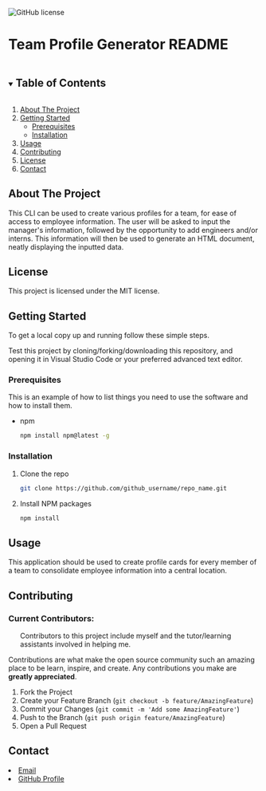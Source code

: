 ![GitHub license](https://img.shields.io/badge/license-MIT-blue.svg)
        
<!-- TITLE -->
### <h1>Team Profile Generator README</h1>

<!-- TABLE OF CONTENTS -->
<details open="open">
    <summary><h2 style="display: inline-block">Table of Contents</h2></summary>
    <ol>
    <li>
        <a href="#about-the-project">About The Project</a>
    </li>
    <li>
        <a href="#getting-started">Getting Started</a>
        <ul>
        <li><a href="#prerequisites">Prerequisites</a></li>
        <li><a href="#installation">Installation</a></li>
        </ul>
    </li>
    <li><a href="#usage">Usage</a></li>
    <li><a href="#contributing">Contributing</a></li>
    <li><a href="#license">License</a></li>
    <li><a href="#contact">Contact</a></li>
    </ol>
</details>



<!-- ABOUT THE PROJECT -->
## About The Project

This CLI can be used to create various profiles for a team, for ease of access to employee information. The user will be asked to input the manager's information, followed by the opportunity to add engineers and/or interns. This information will then be used to generate an HTML document, neatly displaying the inputted data.

<!-- LICENSE -->
## License

This project is licensed under the MIT license.

<!-- GETTING STARTED -->
## Getting Started

To get a local copy up and running follow these simple steps. 

Test this project by cloning/forking/downloading this repository, and opening it in Visual Studio Code or your preferred advanced text editor.

### Prerequisites

This is an example of how to list things you need to use the software and how to install them.
* npm
    ```sh
    npm install npm@latest -g
    ```

### Installation

1. Clone the repo
    ```sh
    git clone https://github.com/github_username/repo_name.git
    ```
2. Install NPM packages
    ```sh
    npm install
    ```



<!-- USAGE EXAMPLES -->
## Usage

This application should be used to create profile cards for every member of a team to consolidate employee information into a central location.





<!-- CONTRIBUTING -->
## Contributing

### Current Contributors: 
<ol>Contributors to this project include myself and the tutor/learning assistants involved in helping me.</ol>

Contributions are what make the open source community such an amazing place to be learn, inspire, and create. Any contributions you make are **greatly appreciated**.

1. Fork the Project
2. Create your Feature Branch (`git checkout -b feature/AmazingFeature`)
3. Commit your Changes (`git commit -m 'Add some AmazingFeature'`)
4. Push to the Branch (`git push origin feature/AmazingFeature`)
5. Open a Pull Request






<!-- CONTACT -->
## Contact

<li><a href = jonathanjablonski94@gmail.com>Email</a></li>

<li><a href = https://github.com/jonathan-jablonski>GitHub Profile</a></li>
